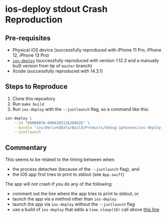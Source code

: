 # ios-deploy stdout Crash Reproduction

## Pre-requisites

- Physical iOS device (successfully reproduced with iPhone 11 Pro, iPhone 12, iPhone 13 Pro)
- [`ios-deploy`](https://github.com/ios-control/ios-deploy) (successfully reproduced with version 1.12.2 and a manually built version from tip of `master` branch)
- Xcode (successfully reproduced with 14.3.1)

## Steps to Reproduce

1. Clone this repository
2. Run `make build`
3. Run `ios-deploy` with the `--justlaunch` flag, so a command like this:

```sh
ios-deploy \
    --id "00008030-000618513E20802E" \
    --bundle "ios/DerivedData/Build/Products/Debug-iphoneos/ios-deploy-stdout-crash.app" \
    --justlaunch
```

## Commentary

This seems to be related to the timing between when:

- the process detaches (because of the `--justlaunch` flag), and
- the iOS app first tries to print to stdout (see `App.swift`)

The app will not crash if you do any of the following:

- comment out the line where the app tries to print to stdout, or
- launch the app via a method other than `ios-deploy`
- launch the app via `ios-deploy` without the `--justlaunch` flag
- use a build of `ios-deploy` that adds a `time.sleep(10)` call above [this line](https://github.com/ios-control/ios-deploy/blob/33f282645fe8325ac3e8269c9d7928cbd9cafa43/src/scripts/lldb.py#L78)
